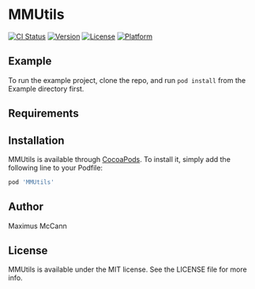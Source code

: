 # MMUtils

[![CI Status](https://img.shields.io/travis/MaximusMcCann/MMUtils.svg?style=flat)](https://travis-ci.org/MaximusMcCann/MMUtils)
[![Version](https://img.shields.io/cocoapods/v/MMUtils.svg?style=flat)](https://cocoapods.org/pods/MMUtils)
[![License](https://img.shields.io/cocoapods/l/MMUtils.svg?style=flat)](https://cocoapods.org/pods/MMUtils)
[![Platform](https://img.shields.io/cocoapods/p/MMUtils.svg?style=flat)](https://cocoapods.org/pods/MMUtils)

## Example

To run the example project, clone the repo, and run `pod install` from the Example directory first.

## Requirements

## Installation

MMUtils is available through [CocoaPods](https://cocoapods.org). To install
it, simply add the following line to your Podfile:

```ruby
pod 'MMUtils'
```

## Author

Maximus McCann

## License

MMUtils is available under the MIT license. See the LICENSE file for more info.
